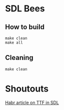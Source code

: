 # SDL Bees

## How to build
```
make clean
make all
```

## Cleaning
`make clean`

# Shoutouts
[Habr article on TTF in SDL](https://habr.com/ru/articles/494554/)
